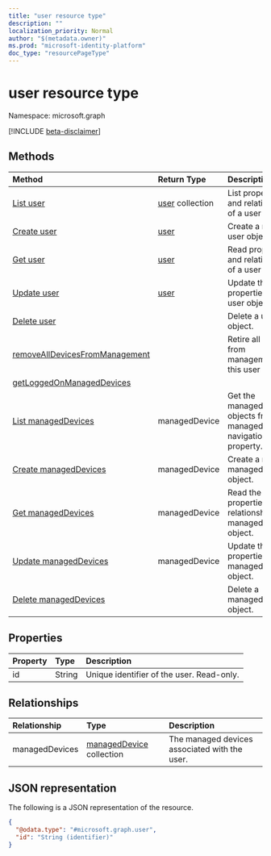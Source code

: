 ```yaml
---
title: "user resource type"
description: ""
localization_priority: Normal
author: "$(metadata.owner)"
ms.prod: "microsoft-identity-platform"
doc_type: "resourcePageType"
---
```


# user resource type

Namespace: microsoft.graph

[!INCLUDE [beta-disclaimer](../../includes/beta-disclaimer.md)]

## Methods

| Method                                                                          | Return Type                | Description                                                              |
| :------------------------------------------------------------------------------ | :------------------------- | :----------------------------------------------------------------------- |
| [List user](../api/user-list.md)                                                | [user](user.md) collection | List properties and relationships of a user object.                      |
| [Create user](../api/user-create.md)                                            | [user](user.md)            | Create a new user object.                                                |
| [Get user](../api/user-get.md)                                                  | [user](user.md)            | Read properties and relationships of a user object.                      |
| [Update user](../api/user-update.md)                                            | [user](user.md)            | Update the properties of a user object.                                  |
| [Delete user](../api/user-delete.md)                                            |                            | Delete a user object.                                                    |
| [removeAllDevicesFromManagement](../api/user-removeAllDevicesFromManagement.md) |                            | Retire all devices from management for this user                         |
| [getLoggedOnManagedDevices](../api/user-getLoggedOnManagedDevices.md)           |                            |                                                                          |
| [List managedDevices](../api/user-list-manageddevices.md)                       | managedDevice              | Get the managedDevice objects from a managedDevices navigation property. |
| [Create managedDevices](../api/user-post-manageddevices.md)                     | managedDevice              | Create a new managedDevice object.                                       |
| [Get managedDevices](../api/user-get-manageddevices.md)                         | managedDevice              | Read the properties and relationships of a managedDevice object.         |
| [Update managedDevices](../api/user-update-manageddevices.md)                   | managedDevice              | Update the properties of a managedDevice object.                         |
| [Delete managedDevices](../api/user-delete-manageddevices.md)                   |                            | Delete a managedDevice object.                                           |

## Properties

| Property | Type   | Description                               |
| :------- | :----- | :---------------------------------------- |
| id       | String | Unique identifier of the user. Read-only. |

## Relationships

| Relationship   | Type                                                      | Description                                   |
| :------------- | :-------------------------------------------------------- | :-------------------------------------------- |
| managedDevices | [managedDevice](../resources/manageddevice.md) collection | The managed devices associated with the user. |

## JSON representation

The following is a JSON representation of the resource.

<!-- {
  "blockType": "resource",
  "keyProperty": "id",
  "@odata.type": "microsoft.graph.user",
  "baseType": "microsoft.graph.entity",
  "openType": False
}
-->

```json
{
  "@odata.type": "#microsoft.graph.user",
  "id": "String (identifier)"
}
```